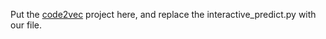 Put the [code2vec](https://github.com/tech-srl/code2vec) project here, and replace the interactive_predict.py with our file.
